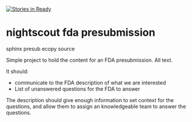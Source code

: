 [![Stories in Ready](https://badge.waffle.io/nightscout/fda-presubmission.png?label=ready&title=Ready)](https://waffle.io/nightscout/fda-presubmission)
# nightscout fda presubmission

sphinx presub ecopy source

Simple project to hold the content for an FDA presubmission.
All text.

It should:
  * communicate to the FDA description of what we are interested
  * List of unanswered questions for the FDA to answer

The description should give enough information to set context for the
questions, and allow them to assign an knowledgeable team to answer
the questions.

